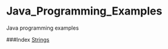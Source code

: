# Java_Programming_Examples
Java programming examples

###Index
[Strings](https://github.com/maninwindow/Java_Programming_Examples/blob/master/Strings.md)
